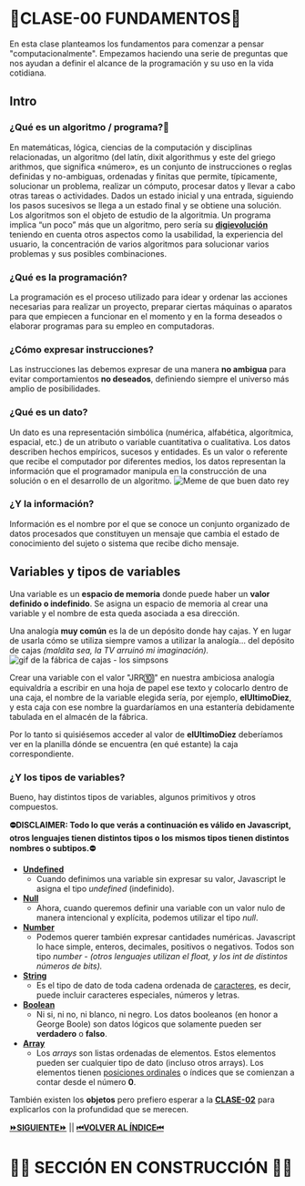 
# 🧱CLASE-00 FUNDAMENTOS🧱
En esta clase planteamos los fundamentos para comenzar a pensar "computacionalmente". Empezamos haciendo una serie de preguntas que nos ayudan a definir el alcance de la programación y su uso en la vida cotidiana.

## Intro

### ¿Qué es un algoritmo / programa?🤖
En matemáticas, lógica, ciencias de la computación y disciplinas relacionadas, un algoritmo (del latín, dixit algorithmus y este del griego arithmos, que significa «número»,​ es un conjunto de instrucciones o reglas definidas y no-ambiguas, ordenadas y finitas que permite, típicamente, solucionar un problema, realizar un cómputo, procesar datos y llevar a cabo otras tareas o actividades.​ Dados un estado inicial y una entrada, siguiendo los pasos sucesivos se llega a un estado final y se obtiene una solución. Los algoritmos son el objeto de estudio de la algoritmia.
Un programa implica “un poco” más que un algoritmo, pero sería su [**digievolución**](https://www.youtube.com/watch?v=6oHYgG5DFSM) teniendo en cuenta otros aspectos como la usabilidad, la experiencia del usuario, la concentración de varios algoritmos para solucionar varios problemas y sus posibles combinaciones.

### ¿Qué es la programación?
La programación es el proceso utilizado para idear y ordenar las acciones necesarias para realizar un proyecto, preparar ciertas máquinas o aparatos para que empiecen a funcionar en el momento y en la forma deseados o elaborar programas para su empleo en computadoras.

### ¿Cómo expresar instrucciones?
Las instrucciones las debemos expresar de una manera **no ambigua** para evitar comportamientos **no deseados**, definiendo siempre el universo más amplio de posibilidades.

### ¿Qué es un dato?
Un dato es una representación simbólica (numérica, alfabética, algorítmica, espacial, etc.) de un atributo o variable cuantitativa o cualitativa. Los datos describen hechos empíricos, sucesos y entidades. Es un valor o referente que recibe el computador por diferentes medios, los datos representan la información que el programador manipula en la construcción de una solución o en el desarrollo de un algoritmo.
![Meme de que buen dato rey](https://cdn.memegenerator.es/descargar/31789354)

### ¿Y la información?
Información es el nombre por el que se conoce un conjunto organizado de datos procesados que constituyen un mensaje que cambia el estado de conocimiento del sujeto o sistema que recibe dicho mensaje.

## Variables y tipos de variables
Una variable es un **espacio de memoria** donde puede haber un **valor definido o indefinido**. Se asigna un espacio de memoria al crear una variable y el nombre de esta queda asociada a esa dirección. 

Una analogía **muy común** es la de un depósito donde hay cajas. Y en lugar de usarla cómo se utiliza siempre vamos a utilizar la analogía... del depósito de cajas *(maldita sea, la TV arruinó mi imaginación).*
![gif de la fábrica de cajas - los simpsons](https://media3.giphy.com/media/26tk1FQLNF3NKOAZW/giphy.gif?cid=ecf05e475wsfxndzsi8ks3ee93yrbf895sm3mpwynpr36ty0&rid=giphy.gif&ct=g)

Crear una variable con el valor "JRR🔟" en nuestra ambiciosa analogía equivaldría a escribir en una hoja de papel ese texto y colocarlo dentro de una caja, el nombre de la variable elegida sería, por ejemplo, **elUltimoDiez**, y esta caja con ese nombre la guardaríamos en una estantería debidamente tabulada en el almacén de la fábrica.

Por lo tanto si quisiésemos acceder al valor de **elUltimoDiez** deberíamos ver en la planilla dónde se encuentra (en qué estante) la caja correspondiente.

### ¿Y los tipos de variables?
Bueno, hay distintos tipos de variables, algunos primitivos y otros compuestos.

**⛔DISCLAIMER: Todo lo que verás a continuación es válido en Javascript, otros lenguajes tienen distintos tipos o los mismos tipos tienen distintos nombres o subtipos.⛔**

 - [**Undefined**](https://www.w3schools.com/js/js_datatypes.asp)
	 - Cuando definimos una variable sin expresar su valor, Javascript le asigna el tipo *undefined* (indefinido).
 - [**Null**](https://www.w3schools.com/js/js_datatypes.asp)
	 - Ahora, cuando queremos definir una variable con un valor nulo de manera intencional y explícita, podemos utilizar el tipo *null*.
 - [**Number**](https://www.w3schools.com/js/js_numbers.asp)
	 - Podemos querer también expresar cantidades numéricas. Javascript lo hace simple, enteros, decimales, positivos o negativos. Todos son tipo *number* - *(otros lenguajes utilizan el float, y los int de distintos números de bits).*
 - [**String**](https://www.w3schools.com/js/js_strings.asp)
	 - Es el tipo de dato de toda cadena ordenada de [caracteres](https://es.wikipedia.org/wiki/Car%C3%A1cter_%28tipo_de_dato%29), es decir, puede incluir caracteres especiales, números y letras.
 - [**Boolean**](https://www.w3schools.com/js/js_booleans.asp)
	 - Ni si, ni no, ni blanco, ni negro. Los datos booleanos (en honor a George Boole) son datos lógicos que solamente pueden ser **verdadero** o **falso**.
 - [**Array**](https://www.w3schools.com/js/js_arrays.asp)
	- Los *arrays* son listas ordenadas de elementos. Estos elementos pueden ser cualquier tipo de dato (incluso otros arrays). Los elementos tienen [posiciones ordinales](https://es.wikipedia.org/wiki/N%C3%BAmero_ordinal_%28matem%C3%A1ticas%29#:~:text=En%20matem%C3%A1ticas,%20un%20ordinal%20es,perteneciente%20a%20una%20sucesi%C3%B3n%20ordenada.&text=En%20este%20sentido,%20es%20aquel,apocopado%20%28%22primer%22%29.) o índices que se comienzan a contar desde el número **0**.

También existen los **objetos** pero prefiero esperar a la [**CLASE-02**](https://github.com/lucasdellasala/curso-intensivo/blob/main/clases/clase-02.md) para explicarlos con la profundidad que se merecen.

[**⏩SIGUIENTE⏩**](https://github.com/lucasdellasala/curso-intensivo/blob/main/clases/clase-01.md) ||
[**⏮VOLVER AL ÍNDICE⏮**](https://github.com/lucasdellasala/curso-intensivo)

# 🚧🚧 SECCIÓN EN CONSTRUCCIÓN 🚧🚧